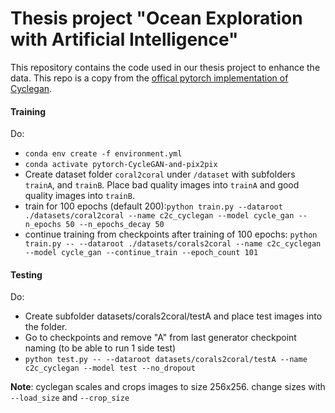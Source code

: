 # Thesis project "Ocean Exploration with Artificial Intelligence" 

This repository contains the code used in our thesis project to enhance the data. This repo is a copy from the [offical pytorch implementation of Cyclegan](https://github.com/junyanz/pytorch-CycleGAN-and-pix2pix). 



#### Training 
Do: 

- `conda env create -f environment.yml` 
- `conda activate pytorch-CycleGAN-and-pix2pix`
- Create dataset folder `coral2coral` under `/dataset` with subfolders `trainA`, and `trainB`. Place bad quality images into `trainA` and good quality images into `trainB`.
- train for 100 epochs (default 200):`python train.py --dataroot ./datasets/coral2coral --name c2c_cyclegan --model cycle_gan --n_epochs 50 --n_epochs_decay 50` 
- continue training from checkpoints after training of 100 epochs: `python train.py -- --dataroot ./datasets/corals2coral --name c2c_cyclegan --model cycle_gan --continue_train --epoch_count 101` 

#### Testing
Do:
- Create subfolder datasets/corals2coral/testA and place test images into the folder. 
- Go to checkpoints and remove "A" from last generator checkpoint naming (to be able to run 1 side test)
- `python test.py -- --dataroot datasets/corals2coral/testA --name c2c_cyclegan --model test --no_dropout`


**Note**: cyclegan scales and crops images to size 256x256. 
 change sizes with `--load_size` and `--crop_size`



